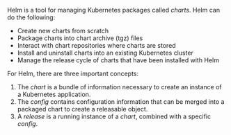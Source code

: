 Helm is a tool for managing Kubernetes packages called _charts_. Helm can do the following:

- Create new charts from scratch
- Package charts into chart archive (tgz) files
- Interact with chart repositories where charts are stored
- Install and uninstall charts into an existing Kubernetes cluster
- Manage the release cycle of charts that have been installed with Helm

For Helm, there are three important concepts:

1. The _chart_ is a bundle of information necessary to create an instance of a Kubernetes application.
2. The _config_ contains configuration information that can be merged into a packaged chart to create a releasable object.
3. A _release_ is a running instance of a _chart_, combined with a specific _config_.
